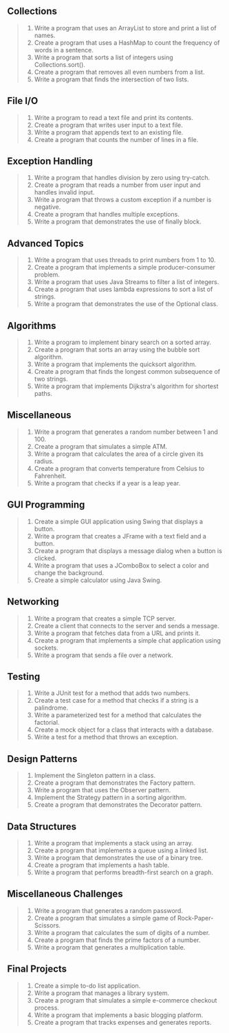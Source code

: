 ## Collections
> 1. Write a program that uses an ArrayList to store and print a list of names.
> 2. Create a program that uses a HashMap to count the frequency of words in a sentence.
> 3. Write a program that sorts a list of integers using Collections.sort().
> 4. Create a program that removes all even numbers from a list.
> 5. Write a program that finds the intersection of two lists.

## File I/O
> 1. Write a program to read a text file and print its contents.
> 2. Create a program that writes user input to a text file.
> 3. Write a program that appends text to an existing file.
> 4. Create a program that counts the number of lines in a file.

## Exception Handling
> 1. Write a program that handles division by zero using try-catch.
> 2. Create a program that reads a number from user input and handles invalid input.
> 3. Write a program that throws a custom exception if a number is negative.
> 4. Create a program that handles multiple exceptions.
> 5. Write a program that demonstrates the use of finally block.

## Advanced Topics
> 1. Write a program that uses threads to print numbers from 1 to 10.
> 2. Create a program that implements a simple producer-consumer problem.
> 3. Write a program that uses Java Streams to filter a list of integers.
> 4. Create a program that uses lambda expressions to sort a list of strings.
> 5. Write a program that demonstrates the use of the Optional class.

## Algorithms
> 1. Write a program to implement binary search on a sorted array.
> 2. Create a program that sorts an array using the bubble sort algorithm.
> 3. Write a program that implements the quicksort algorithm.
> 4. Create a program that finds the longest common subsequence of two strings.
> 5. Write a program that implements Dijkstra's algorithm for shortest paths.

## Miscellaneous
> 1. Write a program that generates a random number between 1 and 100.
> 2. Create a program that simulates a simple ATM.
> 3. Write a program that calculates the area of a circle given its radius.
> 4. Create a program that converts temperature from Celsius to Fahrenheit.
> 5. Write a program that checks if a year is a leap year.

## GUI Programming
> 1. Create a simple GUI application using Swing that displays a button.
> 2. Write a program that creates a JFrame with a text field and a button.
> 3. Create a program that displays a message dialog when a button is clicked.
> 4. Write a program that uses a JComboBox to select a color and change the background.
> 5. Create a simple calculator using Java Swing.

## Networking
> 1. Write a program that creates a simple TCP server.
> 2. Create a client that connects to the server and sends a message.
> 3. Write a program that fetches data from a URL and prints it.
> 4. Create a program that implements a simple chat application using sockets.
> 5. Write a program that sends a file over a network.

## Testing
> 1. Write a JUnit test for a method that adds two numbers.
> 2. Create a test case for a method that checks if a string is a palindrome.
> 3. Write a parameterized test for a method that calculates the factorial.
> 4. Create a mock object for a class that interacts with a database.
> 5. Write a test for a method that throws an exception.

## Design Patterns
> 1. Implement the Singleton pattern in a class.
> 2. Create a program that demonstrates the Factory pattern.
> 3. Write a program that uses the Observer pattern.
> 4. Implement the Strategy pattern in a sorting algorithm.
> 5. Create a program that demonstrates the Decorator pattern.

## Data Structures
> 1. Write a program that implements a stack using an array.
> 2. Create a program that implements a queue using a linked list.
> 3. Write a program that demonstrates the use of a binary tree.
> 4. Create a program that implements a hash table.
> 5. Write a program that performs breadth-first search on a graph.

## Miscellaneous Challenges
> 1. Write a program that generates a random password.
> 2. Create a program that simulates a simple game of Rock-Paper-Scissors.
> 3. Write a program that calculates the sum of digits of a number.
> 4. Create a program that finds the prime factors of a number.
> 5. Write a program that generates a multiplication table.

## Final Projects
> 1. Create a simple to-do list application.
> 2. Write a program that manages a library system.
> 3. Create a program that simulates a simple e-commerce checkout process.
> 4. Write a program that implements a basic blogging platform.
> 5. Create a program that tracks expenses and generates reports.